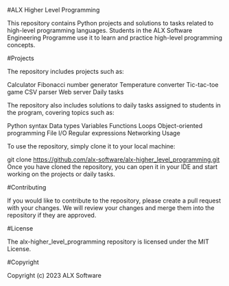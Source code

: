 #ALX Higher Level Programming

This repository contains Python projects and solutions to tasks related to high-level programming languages. Students in the ALX Software Engineering Programme use it to learn and practice high-level programming concepts.

#Projects

The repository includes projects such as:

Calculator
Fibonacci number generator
Temperature converter
Tic-tac-toe game
CSV parser
Web server
Daily tasks

The repository also includes solutions to daily tasks assigned to students in the program, covering topics such as:

Python syntax
Data types
Variables
Functions
Loops
Object-oriented programming
File I/O
Regular expressions
Networking
Usage

To use the repository, simply clone it to your local machine:

git clone https://github.com/alx-software/alx-higher_level_programming.git
Once you have cloned the repository, you can open it in your IDE and start working on the projects or daily tasks.

#Contributing

If you would like to contribute to the repository, please create a pull request with your changes. We will review your changes and merge them into the repository if they are approved.

#License

The alx-higher_level_programming repository is licensed under the MIT License.

#Copyright

Copyright (c) 2023 ALX Software
